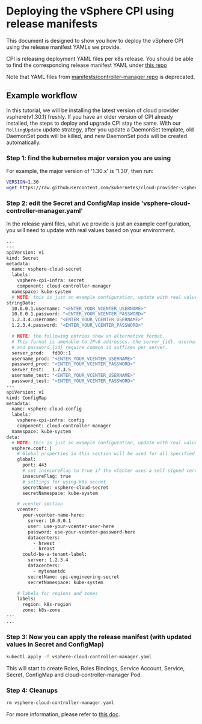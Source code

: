 # Deploying the vSphere CPI using release manifests

This document is designed to show you how to deploy the vSphere CPI using the release manifest YAMLs we provide.

CPI is releasing deployment YAML files per k8s release. You should be able to find the corresponding release manifest YAML under [this repo](https://github.com/kubernetes/cloud-provider-vsphere/tree/master/releases)

Note that YAML files from [manifests/controller-manager repo](https://github.com/kubernetes/cloud-provider-vsphere/tree/master/manifests/controller-manager) is deprecated.

## Example workflow

In this tutorial, we will be installing the latest version of cloud provider vsphere(v1.30.1) freshly. If you have an older version of CPI already installed, the steps to deploy and upgrade CPI stay the same. With our `RollingUpdate` update strategy, after you update a DaemonSet template, old DaemonSet pods will be killed, and new DaemonSet pods will be created automatically.

### Step 1: find the kubernetes major version you are using

For example, the major version of '1.30.x' is '1.30', then run:

```bash
VERSION=1.30
wget https://raw.githubusercontent.com/kubernetes/cloud-provider-vsphere/release-$VERSION/releases/v$VERSION/vsphere-cloud-controller-manager.yaml
```

### Step 2: edit the Secret and ConfigMap inside 'vsphere-cloud-controller-manager.yaml'

In the release yaml files, what we provide is just an example configuration, you will need to update with real values based on your environment.

```bash
...
---
apiVersion: v1
kind: Secret
metadata:
  name: vsphere-cloud-secret
  labels:
    vsphere-cpi-infra: secret
    component: cloud-controller-manager
  namespace: kube-system
  # NOTE: this is just an example configuration, update with real values based on your environment
stringData:
  10.0.0.1.username: "<ENTER_YOUR_VCENTER_USERNAME>"
  10.0.0.1.password: "<ENTER_YOUR_VCENTER_PASSWORD>"
  1.2.3.4.username: "<ENTER_YOUR_VCENTER_USERNAME>"
  1.2.3.4.password: "<ENTER_YOUR_VCENTER_PASSWORD>"

  # NOTE: the following entries show an alternative format.
  # This format is amenable to IPv6 addresses. the server_{id}, username_{id},
  # and password_{id} require common id suffixes per server.
  server_prod:   fd00::1
  username_prod: "<ENTER_YOUR_VCENTER_USERNAME>"
  password_prod: "<ENTER_YOUR_VCENTER_PASSWORD>"
  server_test:   1.2.3.5
  username_test: "<ENTER_YOUR_VCENTER_USERNAME>"
  password_test: "<ENTER_YOUR_VCENTER_PASSWORD>"
---
apiVersion: v1
kind: ConfigMap
metadata:
  name: vsphere-cloud-config
  labels:
    vsphere-cpi-infra: config
    component: cloud-controller-manager
  namespace: kube-system
data:
  # NOTE: this is just an example configuration, update with real values based on your environment
  vsphere.conf: |
    # Global properties in this section will be used for all specified vCenters unless overriden in VirtualCenter section.
    global:
      port: 443
      # set insecureFlag to true if the vCenter uses a self-signed cert
      insecureFlag: true
      # settings for using k8s secret
      secretName: vsphere-cloud-secret
      secretNamespace: kube-system

    # vcenter section
    vcenter:
      your-vcenter-name-here:
        server: 10.0.0.1
        user: use-your-vcenter-user-here
        password: use-your-vcenter-password-here
        datacenters:
          - hrwest
          - hreast
      could-be-a-tenant-label:
        server: 1.2.3.4
        datacenters:
          - mytenantdc
        secretName: cpi-engineering-secret
        secretNamespace: kube-system

    # labels for regions and zones
    labels:
      region: k8s-region
      zone: k8s-zone
---
...
```

### Step 3: Now you can apply the release manifest (with updated values in Secret and ConfigMap)

```bash
kubectl apply -f vsphere-cloud-controller-manager.yaml
```

This will start to create Roles, Roles Bindings, Service Account, Service, Secret, ConfigMap and cloud-controller-manager Pod.

### Step 4: Cleanups

```bash
rm vsphere-cloud-controller-manager.yaml
```

For more information, please refer to [this doc](https://github.com/kubernetes/cloud-provider-vsphere/blob/master/docs/book/cloud_provider_interface.md).
